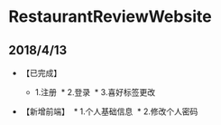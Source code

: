 # RestaurantReviewWebsite

## 2018/4/13

* 【已完成】
  *  1.注册
  *  2.登录
  *  3.喜好标签更改

* 【新增前端】
  *  1.个人基础信息
  *  2.修改个人密码
